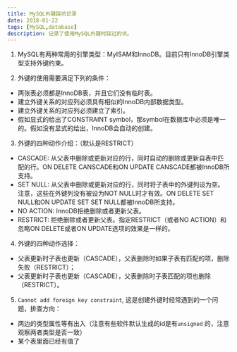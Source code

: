 ```yaml
---
title: MySQL外键踩坑记录
date: 2018-01-22
tags: [MySQL,database]
description: 记录了使用MySQL外键时踩过的坑。
---
```



1. MySQL有两种常用的引擎类型：MyISAM和InnoDB。目前只有InnoDB引擎类型支持外键约束。
 
2. 外键的使用需要满足下列的条件：
 - 两张表必须都是InnoDB表，并且它们没有临时表。
 - 建立外键关系的对应列必须具有相似的InnoDB内部数据类型。
 - 建立外键关系的对应列必须建立了索引。
 - 假如显式的给出了CONSTRAINT symbol，那symbol在数据库中必须是唯一的。假如没有显式的给出，InnoDB会自动的创建。
   
3. 外键的四种动作介绍：（默认是RESTRICT）
 - CASCADE: 从父表中删除或更新对应的行，同时自动的删除或更新自表中匹配的行。ON DELETE CANSCADE和ON UPDATE CANSCADE都被InnoDB所支持。
 - SET NULL: 从父表中删除或更新对应的行，同时将子表中的外键列设为空。注意，这些在外键列没有被设为NOT NULL时才有效。ON DELETE SET NULL和ON UPDATE SET SET NULL都被InnoDB所支持。
 - NO ACTION: InnoDB拒绝删除或者更新父表。
 - RESTRICT: 拒绝删除或者更新父表。指定RESTRICT（或者NO ACTION）和忽略ON DELETE或者ON UPDATE选项的效果是一样的。
   
4. 外键的四种动作选择：
 - 父表更新时子表也更新（CASCADE），父表删除时如果子表有匹配的项，删除失败（RESTRICT）； 
 - 父表更新时子表也更新（CASCADE），父表删除时子表匹配的项也删除 （RESTRICT）。

5. `Cannot add foreign key constraint`, 这是创建外键时经常遇到的一个问题，排查方向：
 - 两边的类型属性等有出入（注意有些软件默认生成的id是有`unsigned` 的，注意观察两者类型是否一致）
 - 某个表里面已经有值了

